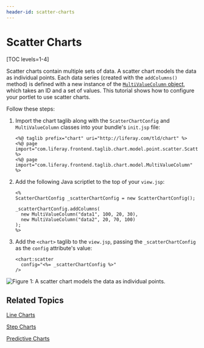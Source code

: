 ```yaml
---
header-id: scatter-charts
---
```


# Scatter Charts

[TOC levels=1-4]

Scatter charts contain multiple sets of data. A scatter chart models the data as
individual points. Each data series (created with the `addColumns()` method) is
defined with a new instance of the
[`MultiValueColumn` object](@platform-ref@/7.1-latest/apps/frontend-taglib-1.0.1/javadocs/com/liferay/frontend/taglib/chart/model/MultiValueColumn.html),
which takes an ID and a set of values. This tutorial shows how to configure your
portlet to use scatter charts.

Follow these steps:

1.  Import the chart taglib along with the `ScatterChartConfig` and
    `MultiValueColumn` classes into your bundle's `init.jsp` file:

        <%@ taglib prefix="chart" uri="http://liferay.com/tld/chart" %>
        <%@ page import="com.liferay.frontend.taglib.chart.model.point.scatter.ScatterChartConfig" %>
        <%@ page import="com.liferay.frontend.taglib.chart.model.MultiValueColumn" %>

2.  Add the following Java scriptlet to the top of your `view.jsp`:

        <%
        ScatterChartConfig _scatterChartConfig = new ScatterChartConfig();

        _scatterChartConfig.addColumns(
          new MultiValueColumn("data1", 100, 20, 30),
          new MultiValueColumn("data2", 20, 70, 100)
        );
        %>

3.  Add the `<chart>` taglib to the `view.jsp`, passing the `_scatterChartConfig`
    as the `config` attribute's value:

        <chart:scatter
          config="<%= _scatterChartConfig %>"
        />

![Figure 1: A scatter chart models the data as individual points.](../../../images/chart-taglib-scatter.png)

## Related Topics

[Line Charts](/docs/7-1/tutorials/-/knowledge_base/t/line-charts)

[Step Charts](/docs/7-1/tutorials/-/knowledge_base/t/step-charts)

[Predictive Charts](/docs/7-1/tutorials/-/knowledge_base/t/predictive-charts)